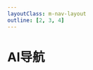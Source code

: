```yaml
---
layoutClass: m-nav-layout
outline: [2, 3, 4]
---
```


<script setup>
import { reactive } from 'vue'
import NavCards from '../../.vitepress/components/navCards.vue'
const data = reactive([
    {
       title: '常用工具',
       items: [
        {
          icon: 'https://caniuse.com/img/favicon-128.png',
          title: 'Can I use',
          desc: '前端 API 兼容性查询',
          link: 'https://caniuse.com',
        },
        {
          icon: 'https://tinypng.com/images/apple-touch-icon.png',
          title: 'TinyPNG',
          desc: '在线图片压缩工具',
          link: 'https://tinypng.com',
        },
        {
          icon: 'https://devtool.tech/logo.svg',
          title: '开发者武器库',
          desc: '开发者武器库，做开发者最专业最好用的专业工具箱',
          link: 'https://devtool.tech',
        },
        {
          icon: 'https://tool.lu/favicon.ico',
          title: '在线工具',
          desc: '开发人员的工具箱',
          link: 'https://tool.lu',
        },
        {
          icon: '/icons/json-cn.ico',
          title: 'Json 中文网',
          desc: 'JSON 在线解析及格式化验证',
          link: 'https://www.json.cn',
        },
      ],
    }
])

</script>
<style src="./index.scss"></style>

# AI导航

<NavCards  v-for="item in data" :title="item.title" :items="item.items"/>

